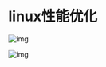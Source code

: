 # linux性能优化



![img](https://static001.geekbang.org/resource/image/9e/7a/9ee6c1c5d88b0468af1a3280865a6b7a.png)



![img](https://static001.geekbang.org/resource/image/0f/ba/0faf56cd9521e665f739b03dd04470ba.png)

